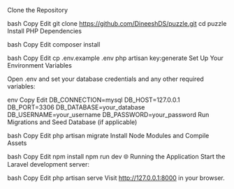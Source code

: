 
Clone the Repository

bash
Copy
Edit
git clone https://github.com/DineeshDS/puzzle.git
cd puzzle
Install PHP Dependencies

bash
Copy
Edit
composer install

bash
Copy
Edit
cp .env.example .env
php artisan key:generate
Set Up Your Environment Variables

Open .env and set your database credentials and any other required variables:

env
Copy
Edit
DB_CONNECTION=mysql
DB_HOST=127.0.0.1
DB_PORT=3306
DB_DATABASE=your_database
DB_USERNAME=your_username
DB_PASSWORD=your_password
Run Migrations and Seed Database (if applicable)

bash
Copy
Edit
php artisan migrate
Install Node Modules and Compile Assets

bash
Copy
Edit
npm install
npm run dev
🌐 Running the Application
Start the Laravel development server:

bash
Copy
Edit
php artisan serve
Visit http://127.0.0.1:8000 in your browser.